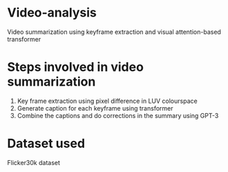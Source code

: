 # Video-analysis
Video summarization using keyframe extraction and visual attention-based transformer     

# Steps involved in video summarization
1. Key frame extraction using pixel difference in LUV colourspace
2. Generate caption for each keyframe using transformer
3. Combine the captions and do corrections in the summary using GPT-3

# Dataset used
Flicker30k dataset
